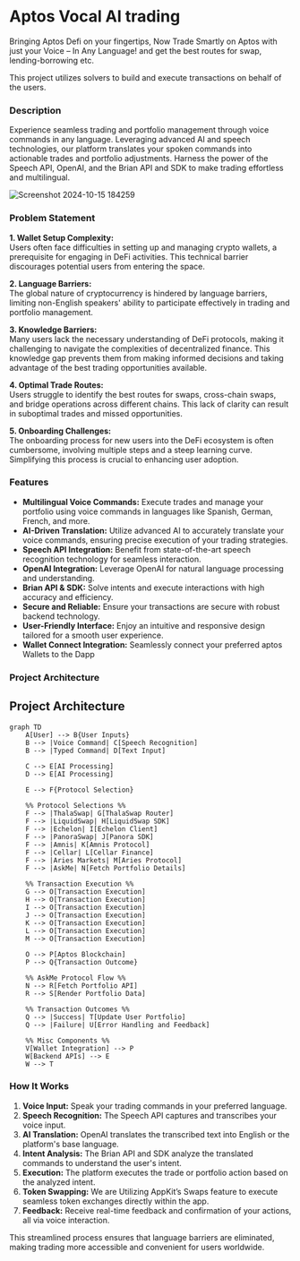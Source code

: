# Aptos Vocal AI trading

Bringing Aptos Defi on your fingertips, Now Trade Smartly on Aptos with just your Voice – In Any Language! and get the best routes for swap, lending-borrowing etc.

This project utilizes solvers to build and execute transactions on behalf of the users.

### Description
Experience seamless trading and portfolio management through voice commands in any language. Leveraging advanced AI and speech technologies, our platform translates your spoken commands into actionable trades and portfolio adjustments. Harness the power of the Speech API, OpenAI, and the Brian API and SDK to make trading effortless and multilingual.

![Screenshot 2024-10-15 184259](https://github.com/user-attachments/assets/298461b1-471b-48cb-a693-6cddb327b0bf)

### Problem Statement

**1. Wallet Setup Complexity:**  
Users often face difficulties in setting up and managing crypto wallets, a prerequisite for engaging in DeFi activities. This technical barrier discourages potential users from entering the space.

**2. Language Barriers:**  
The global nature of cryptocurrency is hindered by language barriers, limiting non-English speakers' ability to participate effectively in trading and portfolio management.

**3. Knowledge Barriers:**  
Many users lack the necessary understanding of DeFi protocols, making it challenging to navigate the complexities of decentralized finance. This knowledge gap prevents them from making informed decisions and taking advantage of the best trading opportunities available.

**4. Optimal Trade Routes:**  
Users struggle to identify the best routes for swaps, cross-chain swaps, and bridge operations across different chains. This lack of clarity can result in suboptimal trades and missed opportunities.

**5. Onboarding Challenges:**  
The onboarding process for new users into the DeFi ecosystem is often cumbersome, involving multiple steps and a steep learning curve. Simplifying this process is crucial to enhancing user adoption.

### Features
- **Multilingual Voice Commands:** Execute trades and manage your portfolio using voice commands in languages like Spanish, German, French, and more.
- **AI-Driven Translation:** Utilize advanced AI to accurately translate your voice commands, ensuring precise execution of your trading strategies.
- **Speech API Integration:** Benefit from state-of-the-art speech recognition technology for seamless interaction.
- **OpenAI Integration:** Leverage OpenAI for natural language processing and understanding.
- **Brian API & SDK:** Solve intents and execute interactions with high accuracy and efficiency.
- **Secure and Reliable:** Ensure your transactions are secure with robust backend technology.
- **User-Friendly Interface:** Enjoy an intuitive and responsive design tailored for a smooth user experience.
- **Wallet Connect Integration:** Seamlessly connect your preferred aptos Wallets to the Dapp

### Project Architecture

## Project Architecture

```mermaid
graph TD
    A[User] --> B{User Inputs}
    B --> |Voice Command| C[Speech Recognition]
    B --> |Typed Command| D[Text Input]
    
    C --> E[AI Processing]
    D --> E[AI Processing]
    
    E --> F{Protocol Selection}
    
    %% Protocol Selections %%
    F --> |ThalaSwap| G[ThalaSwap Router]
    F --> |LiquidSwap| H[LiquidSwap SDK]
    F --> |Echelon| I[Echelon Client]
    F --> |PanoraSwap| J[Panora SDK]
    F --> |Amnis| K[Amnis Protocol]
    F --> |Cellar| L[Cellar Finance]
    F --> |Aries Markets| M[Aries Protocol]
    F --> |AskMe| N[Fetch Portfolio Details]
    
    %% Transaction Execution %%
    G --> O[Transaction Execution]
    H --> O[Transaction Execution]
    I --> O[Transaction Execution]
    J --> O[Transaction Execution]
    K --> O[Transaction Execution]
    L --> O[Transaction Execution]
    M --> O[Transaction Execution]
    
    O --> P[Aptos Blockchain]
    P --> Q{Transaction Outcome}
    
    %% AskMe Protocol Flow %%
    N --> R[Fetch Portfolio API]
    R --> S[Render Portfolio Data]
    
    %% Transaction Outcomes %%
    Q --> |Success| T[Update User Portfolio]
    Q --> |Failure| U[Error Handling and Feedback]
    
    %% Misc Components %%
    V[Wallet Integration] --> P
    W[Backend APIs] --> E
    W --> T
```

### How It Works
1. **Voice Input:** Speak your trading commands in your preferred language.
2. **Speech Recognition:** The Speech API captures and transcribes your voice input.
3. **AI Translation:** OpenAI translates the transcribed text into English or the platform's base language.
4. **Intent Analysis:** The Brian API and SDK analyze the translated commands to understand the user's intent.
5. **Execution:** The platform executes the trade or portfolio action based on the analyzed intent.
6. **Token Swapping:** We are Utilizing AppKit’s Swaps feature to execute seamless token exchanges directly within the app.
7. **Feedback:** Receive real-time feedback and confirmation of your actions, all via voice interaction.

This streamlined process ensures that language barriers are eliminated, making trading more accessible and convenient for users worldwide.
